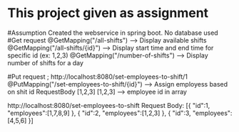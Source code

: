 # This project given as assignment

#Assumption
Created the webservice in spring boot.
No database used
#Get request
@GetMapping("/all-shifts") --> Display available shifts 
@GetMapping("/all-shifts/{id}") --> Display start time and end time for specific id (ex: 1,2,3)
@GetMapping("/number-of-shifts") --> Display number of shifts for a day

#Put request ; http://localhost:8080/set-employees-to-shift/1
@PutMapping("/set-employees-to-shift/{id}") --> Assign employess based on shit id
RequestBody [1,2,3] 
[1,2,3] --> employee id in array

http://localhost:8080/set-employees-to-shift
Request Body:
[{
 "id":1,
  "employees":[1,7,8,9]
},
{
 "id":2,
  "employees":[1,2,3]
},
{
 "id":3,
  "employees":[4,5,6]
}]


